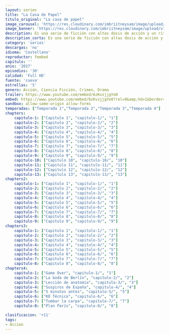 ```yaml
---
layout: series
title: "La Casa de Papel"
titulo_original: "La casa de papel"
image_carousel: 'https://res.cloudinary.com/imbriitneysam/image/upload/v1546638640/casa-papel-1-poster-min.jpg'
image_banner: 'https://res.cloudinary.com/imbriitneysam/image/upload/v1546638641/casa-1-banner-min.jpg'
description: Es una serie de ficción con altas dosis de acción y un ritmo trepidante que nos presenta el robo más grande que se ha narrado en la pequeña pantalla. Tras años investigando minuciosamente y analizando cada detalle del plan, un enigmático e inteligente personaje, que se hace llamar El Profesor, recluta a una singular banda de atracadores. Todos ellos tienen ciertas cualidades y aptitudes por las que han sido seleccionados, pero comparten un punto en común, no tienen nada que perder. El ambicioso plan consiste en atracar la Fábrica Nacional de Moneda y Timbre, con el objetivo de mantenerse encerrados durante 11 días para fabricar 2.400 millones de euros. Allí deberán lidiar con los empleados del ente y un grupo de adolescentes que se encuentra realizando un visita extraescolar a la fábrica. Aunque cuentan con un plan estudiado hasta el más mínimo detalle, se toparán con giros inesperados que era imposible prever. Así arranca esta partida de ajedrez donde El Profesor, 7 ladrones, 67 rehenes, sus familias y los cuerpos de élite de la policía deberán analizar cada uno de sus pasos. ¿Quién ganará la partida?
description_corta: Es una serie de ficción con altas dosis de acción y un ritmo trepidante que nos presenta el robo más grande que se ha narrado en la pequeña pantalla. Tras años investigando minuciosamente y analizando cada detalle del plan, un enigmático e...
category: 'series'
descargas: 'no'
idioma: 'Castellano'
reproductor: fembed
capitulo: ''
anio: '2017'
episodios: '30'
calidad: 'Full HD'
fuente: 'cueva'
estrellas: '5'
genero: Acción, Ciencia Ficción, Crimen, Drama
trailer: https://www.youtube.com/embed/6zKvzjjgYo0
embed: https://www.youtube.com/embed/6zKvzjjgYo0?rel=0&amp;hd=1&border=0&wmode=opaque&enablejsapi=1&modestbranding=1&controls=1&showinfo=1
sandbox: allow-same-origin allow-forms 
temporadas: ["Temporada 1","Temporada 2","Temporada 3","Temporada 4"]
chapters:
    capitulo-1: ["Capitulo 1", "capitulo-1/", "1"]
    capitulo-2: ["Capitulo 2", "capitulo-2/", "2"]
    capitulo-3: ["Capitulo 3", "capitulo-3/", "3"]
    capitulo-4: ["Capitulo 4", "capitulo-4/", "4"]
    capitulo-5: ["Capitulo 5", "capitulo-5/", "5"]
    capitulo-6: ["Capitulo 6", "capitulo-6/", "6"]
    capitulo-7: ["Capitulo 7", "capitulo-7/", "7"]
    capitulo-8: ["Capitulo 8", "capitulo-8/", "8"]
    capitulo-9: ["Capitulo 9", "capitulo-9/", "9"]
    capitulo-10: ["Capitulo 10", "capitulo-10/", "10"]
    capitulo-11: ["Capitulo 11", "capitulo-11/", "11"]
    capitulo-12: ["Capitulo 12", "capitulo-12/", "12"]
    capitulo-13: ["Capitulo 13", "capitulo-13/", "13"]
chapters2:
    capitulo-1: ["Capitulo 1", "capitulo-1/", "1"]
    capitulo-2: ["Capitulo 2", "capitulo-2/", "2"]
    capitulo-3: ["Capitulo 3", "capitulo-3/", "3"]
    capitulo-4: ["Capitulo 4", "capitulo-4/", "4"]
    capitulo-5: ["Capitulo 5", "capitulo-5/", "5"]
    capitulo-6: ["Capitulo 6", "capitulo-6/", "6"]
    capitulo-7: ["Capitulo 7", "capitulo-7/", "7"]
    capitulo-8: ["Capitulo 8", "capitulo-8/", "8"]
    capitulo-9: ["Capitulo 9", "capitulo-9/", "9"]
chapters3:
    capitulo-1: ["Capitulo 1", "capitulo-1/", "1"]
    capitulo-2: ["Capitulo 2", "capitulo-2/", "2"]
    capitulo-3: ["Capitulo 3", "capitulo-3/", "3"]
    capitulo-4: ["Capitulo 4", "capitulo-4/", "4"]
    capitulo-5: ["Capitulo 5", "capitulo-5/", "5"]
    capitulo-6: ["Capitulo 6", "capitulo-6/", "6"]
    capitulo-7: ["Capitulo 7", "capitulo-7/", "7"]
    capitulo-8: ["Capitulo 8", "capitulo-8/", "8"]
chapters4:
    capitulo-1: ["Game Over", "capitulo-1/", "1"]
    capitulo-2: ["La boda de Berlín", "capitulo-2/", "2"]
    capitulo-3: ["Lección de anatomía", "capitulo-3/", "3"]
    capitulo-4: ["Suspiros de España", "capitulo-4/", "4"]
    capitulo-5: ["5 minutos antes", "capitulo-5/", "5"]
    capitulo-6: ["KO Técnico", "capitulo-6/", "6"]
    capitulo-7: ["Tumbar la carpa", "capitulo-7/", "7"]
    capitulo-8: ["Plan París", "capitulo-8/", "8"]

clasificacion: '+11'
tags:
- Accion
---
```












